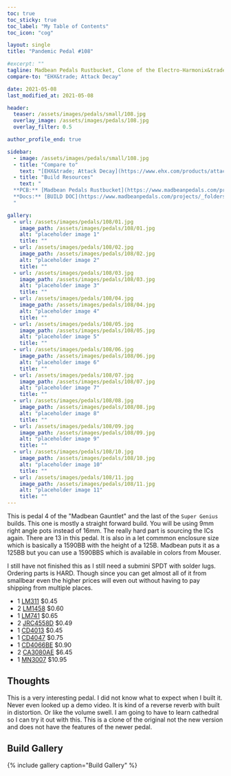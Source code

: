 ```yaml
---
toc: true
toc_sticky: true
toc_label: "My Table of Contents"
toc_icon: "cog"

layout: single
title: "Pandemic Pedal #108"

#excerpt: ""
tagline: Madbean Pedals Rustbucket, Clone of the Electro-Harmonix&trade; Attack Decay
compare-to: "EHX&trade; Attack Decay"

date: 2021-05-08
last_modified_at: 2021-05-08

header:
  teaser: /assets/images/pedals/small/108.jpg
  overlay_image: /assets/images/pedals/108.jpg
  overlay_filter: 0.5

author_profile_end: true

sidebar:
  - image: /assets/images/pedals/small/108.jpg
  - title: "Compare to"
    text: "[EHX&trade; Attack Decay](https://www.ehx.com/products/attack-decay/)"
  - title: "Build Resources"
    text: "
  **PCB:** [Madbean Pedals Rustbucket](https://www.madbeanpedals.com/projects/index.html/)<br>
  **Docs:** [BUILD DOC](https://www.madbeanpedals.com/projects/_folders/FilterMod/pdf/RustBucket2019_rev1.pdf)
  "

gallery:
  - url: /assets/images/pedals/108/01.jpg
    image_path: /assets/images/pedals/108/01.jpg
    alt: "placeholder image 1"
    title: ""
  - url: /assets/images/pedals/108/02.jpg
    image_path: /assets/images/pedals/108/02.jpg
    alt: "placeholder image 2"
    title: ""
  - url: /assets/images/pedals/108/03.jpg
    image_path: /assets/images/pedals/108/03.jpg
    alt: "placeholder image 3"
    title: ""
  - url: /assets/images/pedals/108/04.jpg
    image_path: /assets/images/pedals/108/04.jpg
    alt: "placeholder image 4"
    title: ""
  - url: /assets/images/pedals/108/05.jpg
    image_path: /assets/images/pedals/108/05.jpg
    alt: "placeholder image 5"
    title: ""
  - url: /assets/images/pedals/108/06.jpg
    image_path: /assets/images/pedals/108/06.jpg
    alt: "placeholder image 6"
    title: ""
  - url: /assets/images/pedals/108/07.jpg
    image_path: /assets/images/pedals/108/07.jpg
    alt: "placeholder image 7"
    title: ""
  - url: /assets/images/pedals/108/08.jpg
    image_path: /assets/images/pedals/108/08.jpg
    alt: "placeholder image 8"
    title: ""
  - url: /assets/images/pedals/108/09.jpg
    image_path: /assets/images/pedals/108/09.jpg
    alt: "placeholder image 9"
    title: ""
  - url: /assets/images/pedals/108/10.jpg
    image_path: /assets/images/pedals/108/10.jpg
    alt: "placeholder image 10"
    title: ""
  - url: /assets/images/pedals/108/11.jpg
    image_path: /assets/images/pedals/108/11.jpg
    alt: "placeholder image 11"
    title: ""
---
```


This is pedal 4 of the "Madbean Gauntlet" and the last of the `Super Genius` builds. This one is mostly a straight forward build. You will be using 9mm right angle pots instead of 16mm. The really hard part is sourcing the ICs again. There are 13 in this pedal. It is also in a let commmon enclosure size which is basically a 1590BB with the height of a 125B. Madbean puts it as a 125BB but you can use a 1590BBS which is available in colors from Mouser.

I still have not finished this as I still need a submini SPDT with solder lugs. Ordering parts is HARD. Though since you can get almost all of it from smallbear even the higher prices will even out without having to pay shipping from multiple places.

* 1 [LM311](http://smallbear-electronics.mybigcommerce.com/ic-lm311/) $0.45
* 2 [LM1458](http://smallbear-electronics.mybigcommerce.com/ic-mc1458p-ti/) $0.60
* 1 [LM741](http://smallbear-electronics.mybigcommerce.com/ic-741/) $0.65
* 2 [JRC4558D](http://smallbear-electronics.mybigcommerce.com/ic-jrc4558d/) $0.49
* 1 [CD4013](http://smallbear-electronics.mybigcommerce.com/ic-cd4013/) $0.45
* 1 [CD4047](http://smallbear-electronics.mybigcommerce.com/ic-cd4047/) $0.75
* 1 [CD4066BE](http://smallbear-electronics.mybigcommerce.com/ic-cd4066be/) $0.90
* 2 [CA3080AE](http://smallbear-electronics.mybigcommerce.com/ic-ca3080ae/) $6.45
* 1 [MN3007](http://smallbear-electronics.mybigcommerce.com/ic-mn3007/) $10.95

## Thoughts

This is a very interesting pedal. I did not know what to expect when I built it. Never even looked up a demo video. It is kind of a reverse reverb with built in distortion. Or like the volume swell. I am going to have to learn cathedral so I can try it out with this. This is a clone of the original not the new version and does not have the features of the newer pedal.

## Build Gallery ##

{% include gallery caption="Build Gallery" %}